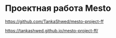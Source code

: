 # Проектная работа Mesto

https://github.com/TankaShwed/mesto-project-ff

https://tankashwed.github.io/mesto-project-ff/

